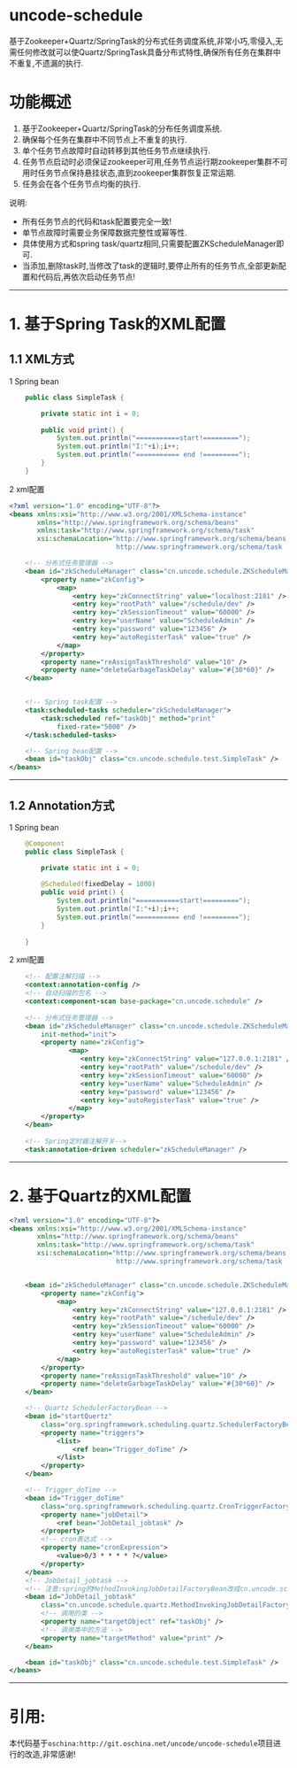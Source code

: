 # uncode-schedule
基于Zookeeper+Quartz/SpringTask的分布式任务调度系统,非常小巧,零侵入,无需任何修改就可以使Quartz/SpringTask具备分布式特性,确保所有任务在集群中不重复,不遗漏的执行.

# 功能概述

1. 基于Zookeeper+Quartz/SpringTask的分布任务调度系统.
2. 确保每个任务在集群中不同节点上不重复的执行.
3. 单个任务节点故障时自动转移到其他任务节点继续执行.
4. 任务节点启动时必须保证zookeeper可用,任务节点运行期zookeeper集群不可用时任务节点保持悬挂状态,直到zookeeper集群恢复正常运期.
5. 任务会在各个任务节点均衡的执行.

说明:
* 所有任务节点的代码和task配置要完全一致!
* 单节点故障时需要业务保障数据完整性或幂等性.
* 具体使用方式和spring task/quartz相同,只需要配置ZKScheduleManager即可.
* 当添加,删除task时,当修改了task的逻辑时,要停止所有的任务节点,全部更新配置和代码后,再依次启动任务节点!  

------------------------------------------------------------------------

# 1. 基于Spring Task的XML配置

## 1.1 XML方式

1 Spring bean
```java
	public class SimpleTask {

		private static int i = 0;
		
		public void print() {
			System.out.println("===========start!=========");
			System.out.println("I:"+i);i++;
			System.out.println("=========== end !=========");
		}
	}
```
2 xml配置
```xml
<?xml version="1.0" encoding="UTF-8"?>
<beans xmlns:xsi="http://www.w3.org/2001/XMLSchema-instance"
       xmlns="http://www.springframework.org/schema/beans" 
	   xmlns:task="http://www.springframework.org/schema/task"
	   xsi:schemaLocation="http://www.springframework.org/schema/beans  http://www.springframework.org/schema/beans/spring-beans-3.0.xsd
                           http://www.springframework.org/schema/task  http://www.springframework.org/schema/task/spring-task-3.0.xsd">

	<!-- 分布式任务管理器 -->
	<bean id="zkScheduleManager" class="cn.uncode.schedule.ZKScheduleManager">
		<property name="zkConfig">
			<map>
				<entry key="zkConnectString" value="localhost:2181" />
				<entry key="rootPath" value="/schedule/dev" />
				<entry key="zkSessionTimeout" value="60000" />
				<entry key="userName" value="ScheduleAdmin" />
				<entry key="password" value="123456" />
				<entry key="autoRegisterTask" value="true" />
			</map>
		</property>
		<property name="reAssignTaskThreshold" value="10" />
		<property name="deleteGarbageTaskDelay" value="#{30*60}" />
	</bean>


	<!-- Spring task配置 -->
	<task:scheduled-tasks scheduler="zkScheduleManager">
		<task:scheduled ref="taskObj" method="print"
			fixed-rate="5000" />
	</task:scheduled-tasks>

	<!-- Spring bean配置 -->
	<bean id="taskObj" class="cn.uncode.schedule.test.SimpleTask" />
</beans>
```	
------------------------------------------------------------------------

## 1.2 Annotation方式

1 Spring bean
```java
	@Component
	public class SimpleTask {

		private static int i = 0;
		
		@Scheduled(fixedDelay = 1000) 
		public void print() {
			System.out.println("===========start!=========");
			System.out.println("I:"+i);i++;
			System.out.println("=========== end !=========");
		}
		
	}
```

2 xml配置
```xml
	<!-- 配置注解扫描 -->
    <context:annotation-config />
	<!-- 自动扫描的包名 -->
    <context:component-scan base-package="cn.uncode.schedule" />
    
	<!-- 分布式任务管理器 -->
	<bean id="zkScheduleManager" class="cn.uncode.schedule.ZKScheduleManager"
		init-method="init">
		<property name="zkConfig">
			   <map>
				  <entry key="zkConnectString" value="127.0.0.1:2181" />
				  <entry key="rootPath" value="/schedule/dev" />
				  <entry key="zkSessionTimeout" value="60000" />
				  <entry key="userName" value="ScheduleAdmin" />
				  <entry key="password" value="123456" />
				  <entry key="autoRegisterTask" value="true" />
			   </map>
		</property>
	</bean>
	
	<!-- Spring定时器注解开关-->
	<task:annotation-driven scheduler="zkScheduleManager" />
```
	
------------------------------------------------------------------------
	
# 2. 基于Quartz的XML配置
```xml
<?xml version="1.0" encoding="UTF-8"?>
<beans xmlns:xsi="http://www.w3.org/2001/XMLSchema-instance"
       xmlns="http://www.springframework.org/schema/beans" 
	   xmlns:task="http://www.springframework.org/schema/task"
	   xsi:schemaLocation="http://www.springframework.org/schema/beans  http://www.springframework.org/schema/beans/spring-beans-3.0.xsd
                           http://www.springframework.org/schema/task  http://www.springframework.org/schema/task/spring-task-3.0.xsd">


	<bean id="zkScheduleManager" class="cn.uncode.schedule.ZKScheduleManager">
		<property name="zkConfig">
			<map>
				<entry key="zkConnectString" value="127.0.0.1:2181" />
				<entry key="rootPath" value="/schedule/dev" />
				<entry key="zkSessionTimeout" value="60000" />
				<entry key="userName" value="ScheduleAdmin" />
				<entry key="password" value="123456" />
				<entry key="autoRegisterTask" value="true" />
			</map>
		</property>
		<property name="reAssignTaskThreshold" value="10" />
		<property name="deleteGarbageTaskDelay" value="#{30*60}" />
	</bean>

	<!-- Quartz SchedulerFactoryBean -->
	<bean id="startQuertz"
		class="org.springframework.scheduling.quartz.SchedulerFactoryBean">
		<property name="triggers">
			<list>
				<ref bean="Trigger_doTime" />
			</list>
		</property>
	</bean>

	<!-- Trigger_doTime -->
	<bean id="Trigger_doTime"
		class="org.springframework.scheduling.quartz.CronTriggerFactoryBean">
		<property name="jobDetail">
			<ref bean="JobDetail_jobtask" />
		</property>
		<!-- cron表达式 -->
		<property name="cronExpression">
			<value>0/3 * * * * ?</value>
		</property>
	</bean>
	<!-- JobDetail_jobtask -->
	<!-- 注意:spring的MethodInvokingJobDetailFactoryBean改成cn.uncode.schedule.quartz.MethodInvokingJobDetailFactoryBean -->
	<bean id="JobDetail_jobtask"
		class="cn.uncode.schedule.quartz.MethodInvokingJobDetailFactoryBean">
		<!-- 调用的类 -->
		<property name="targetObject" ref="taskObj" />
		<!-- 调用类中的方法 -->
		<property name="targetMethod" value="print" />
	</bean>

	<bean id="taskObj" class="cn.uncode.schedule.test.SimpleTask" />
</beans>
```	
------------------------------------------------------------------------

# 引用:
本代码基于`oschina:http://git.oschina.net/uncode/uncode-schedule`项目进行的改造,非常感谢!  
